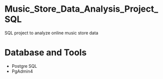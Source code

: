 # Music_Store_Data_Analysis_Project_SQL

SQL project to analyze online music store data

# Database and Tools
* Postgre SQL
* PgAdmin4
